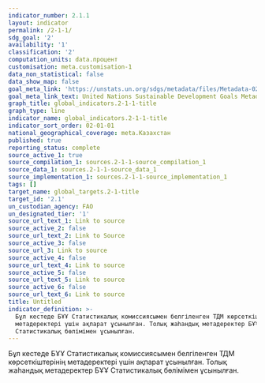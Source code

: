 ```yaml
---
indicator_number: 2.1.1
layout: indicator
permalink: /2-1-1/
sdg_goal: '2'
availability: '1'
classification: '2'
computation_units: data.процент
customisation: meta.customisation-1
data_non_statistical: false
data_show_map: false
goal_meta_link: 'https://unstats.un.org/sdgs/metadata/files/Metadata-02-01-01.pdf'
goal_meta_link_text: United Nations Sustainable Development Goals Metadata (pdf 232kB)
graph_title: global_indicators.2-1-1-title
graph_type: line
indicator_name: global_indicators.2-1-1-title
indicator_sort_order: 02-01-01
national_geographical_coverage: meta.Казахстан
published: true
reporting_status: complete
source_active_1: true
source_compilation_1: sources.2-1-1-source_compilation_1
source_data_1: sources.2-1-1-source_data_1
source_implementation_1: sources.2-1-1-source_implementation_1
tags: []
target_name: global_targets.2-1-title
target_id: '2.1'
un_custodian_agency: FAO
un_designated_tier: '1'
source_url_text_1: Link to source
source_active_2: false
source_url_text_2: Link to Source
source_active_3: false
source_url_3: Link to source
source_active_4: false
source_url_text_4: Link to source
source_active_5: false
source_url_text_5: Link to source
source_active_6: false
source_url_text_6: Link to source
title: Untitled
indicator_definition: >-
  Бұл кестеде БҰҰ Статистикалық комиссиясымен белгіленген ТДМ көрсеткіштерінің
  метадеректері үшін ақпарат ұсынылған. Толық жаһандық метадеректер БҰҰ
  Статистикалық бөлімімен ұсынылған.
---
```

 Бұл кестеде БҰҰ Статистикалық комиссиясымен белгіленген ТДМ көрсеткіштерінің метадеректері үшін ақпарат ұсынылған. Толық жаһандық метадеректер БҰҰ Статистикалық бөлімімен ұсынылған.